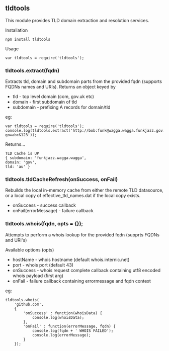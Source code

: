 ## tldtools

This module provides TLD domain extraction and resolution services.

Installation

    npm install tldtools

Usage

    var tldtools = require('tldtools');

### tldtools.extract(fqdn)

Extracts tld, domain and subdomain parts from the provided fqdn (supports FQDNs names and URIs).
Returns an object keyed by

* tld - top level domain (com, gov.uk etc)
* domain - first subdomain of tld
* subdomain - prefixing A records for domain/tld

eg:

    var tldtools = require('tldtools');
    console.log(tldtools.extract('http://bob:funk@wagga.wagga.funkjazz.gov.au:1234/?go=abc&123'));

Returns...

    TLD Cache is UP
    { subdomain: 'funkjazz.wagga.wagga',
    domain: 'gov',
    tld: 'au' }

### tldtools.tldCacheRefresh(onSuccess, onFail)

Rebuilds the local in-memory cache from either the remote TLD datasource, or a local copy of effective_tld_names.dat if the local copy exists.

* onSuccess - success callback
* onFail(errorMessage) - failure callback


### tldtools.whois(fqdn, opts = {});

Attempts to perform a whois lookup for the provided fqdn (supprts FQDNs and URI's)

Available options (opts)

* hostName - whois hostname (default whois.internic.net)
* port - whois port (default 43)
* onSuccess - whois request complete callback containing utf8 encoded whois payload (first arg)
* onFail - failure callback containing errormessage and fqdn context

eg:

    tldtools.whois(
        'github.com',
        {
            'onSuccess' : function(whoisData) {
                console.log(whoisData);
            },
            'onFail' : function(errorMessage, fqdn) {
                console.log(fqdn + ' WHOIS FAILED');
                console.log(errorMessage);
            }
        });